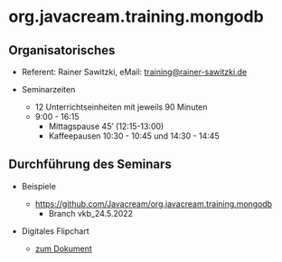 # org.javacream.training.mongodb

## Organisatorisches

* Referent: Rainer Sawitzki, eMail: training@rainer-sawitzki.de

* Seminarzeiten
  * 12 Unterrichtseinheiten mit jeweils 90 Minuten
  * 9:00 - 16:15
    * Mittagspause 45’ (12:15-13:00)
    * Kaffeepausen 10:30 - 10:45 und 14:30 - 14:45
  
## Durchführung des Seminars

* Beispiele
  * https://github.com/Javacream/org.javacream.training.mongodb
    * Branch vkb_24.5.2022

* Digitales Flipchart
  * [zum Dokument](https://docs.google.com/presentation/d/1dwMtVMGFgVZm1pGE0W02dVVRKhteg1camjWADgwtGT4/edit?usp=sharing)

